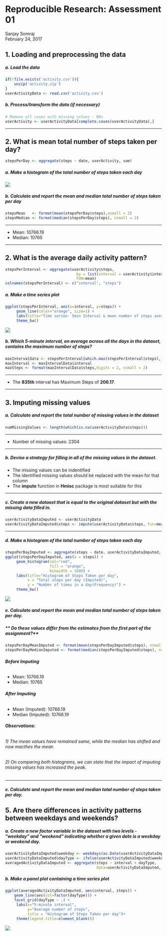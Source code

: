 # Reproducible Research: Assessment 01
Sanjay Somraj  
February 24, 2017  





## 1. Loading and preprocessing the data
##### **a. Load the data**

```r
if(!file.exists('activity.csv')){
    unzip('activity.zip')
}
userActivityData <- read.csv('activity.csv')
```
##### **b. Process/transform the data (if necessary)**

```r
# Remove all cases with missing values - NAs
userActivity <- userActivityData[complete.cases(userActivityData),]
```

-----

## 2. What is mean total number of steps taken per day?

```r
stepsPerDay <- aggregate(steps ~ date, userActivity, sum)
```

##### **a. Make a histogram of the total number of steps taken each day**
![](PA1_Template_files/figure-html/unnamed-chunk-5-1.png)<!-- -->

##### **b. Calculate and report the mean and median total number of steps taken per day**

```r
stepsMean   <- format(mean(stepsPerDay$steps),nsmall = 2)
stepsMedian <- format(median(stepsPerDay$steps), nsmall = 2)
```

-----

* Mean: 10766.19  
* Median:  10765

-----

## 2. What is the average daily activity pattern?

```r
stepsPerInterval <- aggregate(userActivity$steps, 
                                by = list(interval = userActivity$interval),
                                FUN=mean)
colnames(stepsPerInterval) <- c("interval", "steps")
```

##### **a. Make a time series plot**

```r
ggplot(stepsPerInterval, aes(x=interval, y=steps)) +   
     geom_line(color="orange", size=1) +  
     labs(title="Time series- 5min Interval & mean number of steps averaged across all days", x="Interval", y="Number of steps") +  
     theme_bw()
```

![](PA1_Template_files/figure-html/unnamed-chunk-8-1.png)<!-- -->

##### **b. Which 5-minute interval, on average across all the days in the dataset, contains the maximum number of steps?**

```r
maxIntervalData <- stepsPerInterval[which.max(stepsPerInterval$steps),]
maxInterval <- maxIntervalData$interval
maxSteps <- format(maxIntervalData$steps,digits = 2, nsmall = 2)
```

-----

* The **835th** interval has Maximum Steps of **206.17**.

-----

## 3. Imputing missing values
##### **a. Calculate and report the total number of missing values in the dataset**

```r
numMissingValues <- length(which(is.na(userActivityData$steps)))
```

-----

* Number of missing values: 2304

-----

##### **b. Devise a strategy for filling in all of the missing values in the dataset.**
* The missing values can be indentified
* The identified missing values should be replaced with the mean for that column
* The **impute** function in **Hmisc** package is most suitable for this

-----

##### **c. Create a new dataset that is equal to the original dataset but with the missing data filled in.**

```r
userActivityDataImputed <- userActivityData
userActivityDataImputed$steps <- impute(userActivityData$steps, fun=mean)
```

-----

##### **d. Make a histogram of the total number of steps taken each day**

```r
stepsPerDayImputed <- aggregate(steps ~ date, userActivityDataImputed, sum)
ggplot(stepsPerDayImputed, aes(x = steps)) + 
     geom_histogram(col="red", 
                    fill = "orange", 
                    binwidth = 1000) + 
     labs(title="Histogram of Steps Taken per day", 
          x = "Total steps per day (Imputed)", 
          y = "Number of times in a day(Frequency)") + 
     theme_bw()
```

![](PA1_Template_files/figure-html/unnamed-chunk-12-1.png)<!-- -->

##### **e. Calculate and report the mean and median total number of steps taken per day.**
##### **   Do these values differ from the estimates from the first part of the assignment?** 

```r
stepsPerDayMeanImputed <- format(mean(stepsPerDayImputed$steps), nsmall = 2)
stepsPerDayMedianImputed <- format(median(stepsPerDayImputed$steps), nsmall = 2)
```

###### **Before Imputing**
* Mean: 10766.19  
* Median:  10765

###### **After Imputing**
* Mean (Imputed): 10766.19
* Median (Imputed):  10766.19

###### **Observations:**
###### 1) The mean values have remained same, while the median has shifted and now macthes the mean
###### 2) On comparing both histograms, we can state that the impact of imputing missing values has increased the peak.

----

##### **e. Calculate and report the mean and median total number of steps taken per day.**

## 5. Are there differences in activity patterns between weekdays and weekends?
##### **a. Create a new factor variable in the dataset with two levels - "weekday" and "weekend" indicating whether a given date is a weekday or weekend day.**


```r
userActivityDataImputed$weekday <- weekdays(as.Date(userActivityDataImputed$date))
userActivityDataImputed$dayType <- ifelse(userActivityDataImputed$weekday %in% c("Saturday","Sunday"), "Weekend","Weekday")
averagedActivityDataImputed <- aggregate(steps ~ interval + dayType, 
                                         data=userActivityDataImputed, mean)
```

##### **b. Make a panel plot containing a time series plot**


```r
ggplot(averagedActivityDataImputed, aes(interval, steps)) + 
    geom_line(aes(col=factor(dayType))) + 
    facet_grid(dayType ~ .) +
     labs(x="5-minute interval",
          y="Average number of steps",
          title = "Histogram of Steps Taken per day")+
     theme(legend.title=element_blank())
```

![](PA1_Template_files/figure-html/unnamed-chunk-15-1.png)<!-- -->
